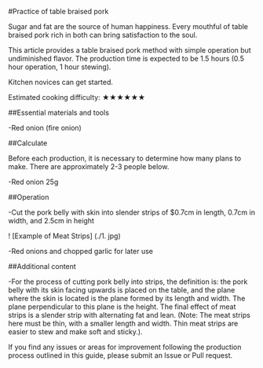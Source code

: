 #Practice of table braised pork

Sugar and fat are the source of human happiness. Every mouthful of table braised pork rich in both can bring satisfaction to the soul.

This article provides a table braised pork method with simple operation but undiminished flavor. The production time is expected to be 1.5 hours (0.5 hour operation, 1 hour stewing).

Kitchen novices can get started.

Estimated cooking difficulty: ★★★★★★

##Essential materials and tools

-Red onion (fire onion)

##Calculate

Before each production, it is necessary to determine how many plans to make. There are approximately 2-3 people below.

-Red onion 25g

##Operation

-Cut the pork belly with skin into slender strips of $0.7cm in length, 0.7cm in width, and 2.5cm in height

! [Example of Meat Strips] (./1. jpg)

-Red onions and chopped garlic for later use

##Additional content

-For the process of cutting pork belly into strips, the definition is: the pork belly with its skin facing upwards is placed on the table, and the plane where the skin is located is the plane formed by its length and width. The plane perpendicular to this plane is the height. The final effect of meat strips is a slender strip with alternating fat and lean. (Note: The meat strips here must be thin, with a smaller length and width. Thin meat strips are easier to stew and make soft and sticky.).

If you find any issues or areas for improvement following the production process outlined in this guide, please submit an Issue or Pull request.